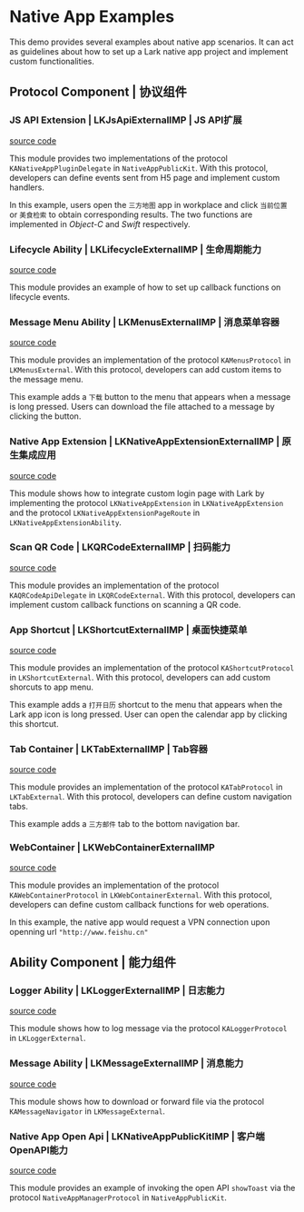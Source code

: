 # Native App Examples
This demo provides several examples about native app scenarios. It can act as guidelines about how to set up a Lark native app project and implement custom functionalities.

## Protocol Component | 协议组件

### JS API Extension | LKJsApiExternalIMP | JS API扩展
[source code](LKJsApiExternalIMP)

This module provides two implementations of the protocol `KANativeAppPluginDelegate` in `NativeAppPublicKit`. With this protocol, developers can define events sent from H5 page and implement custom handlers.

In this example, users open the `三方地图` app in workplace and click `当前位置` or `美食检索` to obtain corresponding results. The two functions are implemented in _Object-C_ and _Swift_ respectively.

### Lifecycle Ability | LKLifecycleExternalIMP | 生命周期能力
[source code](LKLifecycleExternalIMP)

This module provides an example of how to set up callback functions on lifecycle events.

### Message Menu Ability | LKMenusExternalIMP | 消息菜单容器
[source code](LKMenusExternalIMP)

This module provides an implementation of the protocol `KAMenusProtocol` in `LKMenusExternal`. With this protocol, developers can add custom items to the message menu.

This example adds a `下载` button to the menu that appears when a message is long pressed. Users can download the file attached to a message by clicking the button. 

### Native App Extension | LKNativeAppExtensionExternalIMP | 原生集成应用
[source code](LKNativeAppExtensionExternalIMP)

This module shows how to integrate custom login page with Lark by implementing the protocol `LKNativeAppExtension`  in `LKNativeAppExtension` and the protocol `LKNativeAppExtensionPageRoute` in `LKNativeAppExtensionAbility`.

### Scan QR Code | LKQRCodeExternalIMP | 扫码能力
[source code](LKQRCodeExternalIMP)

This module provides an implementation of the protocol `KAQRCodeApiDelegate` in `LKQRCodeExternal`. With this protocol, developers can implement custom callback functions on scanning a QR code.

### App Shortcut | LKShortcutExternalIMP | 桌面快捷菜单
[source code](LKShortcutExternalIMP)

This module provides an implementation of the protocol `KAShortcutProtocol` in `LKShortcutExternal`. With this protocol, developers can add custom shorcuts to app menu.

This example adds a `打开日历` shortcut to the menu that appears when the Lark app icon is long pressed. User can open the calendar app by clicking this shortcut.

### Tab Container | LKTabExternalIMP | Tab容器
[source code](LKTabExternalIMP)

This module provides an implementation of the protocol `KATabProtocol` in `LKTabExternal`. With this protocol, developers can define custom navigation tabs. 

This example adds a `三方邮件` tab to the bottom navigation bar.

### WebContainer | LKWebContainerExternalIMP
[source code](LKWebContainerExternalIMP)

This module provides an implementation of the protocol `KAWebContainerProtocol` in `LKWebContainerExternal`. With this protocol, developers can define custom callback functions for web operations. 

In this example, the native app would request a VPN connection upon openning url `"http://www.feishu.cn"`


## Ability Component | 能力组件

### Logger Ability | LKLoggerExternalIMP | 日志能力
[source code](LKLoggerExternalIMP)

This module shows how to log message via the protocol `KALoggerProtocol` in `LKLoggerExternal`.

### Message Ability | LKMessageExternalIMP | 消息能力
[source code](LKMessageExternalIMP)

This module shows how to download or forward file via the protocol `KAMessageNavigator` in `LKMessageExternal`.

### Native App Open Api | LKNativeAppPublicKitIMP | 客户端OpenAPI能力
[source code](LKNativeAppPublicKitIMP)

This module provides an example of invoking the open API `showToast` via the protocol `NativeAppManagerProtocol` in `NativeAppPublicKit`.



